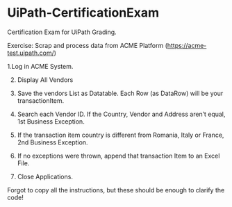# UiPath-CertificationExam
Certification Exam for UiPath Grading.


Exercise: Scrap and process data from ACME Platform (https://acme-test.uipath.com/)

1.Log in ACME System. 

2. Display All Vendors

3. Save the vendors List as Datatable. Each Row (as DataRow) will be your transactionItem.

4. Search each Vendor ID. If the Country, Vendor and Address aren’t equal, 1st Business Exception.

5. If the transaction item country is different from Romania, Italy or France, 2nd Business Exception. 

6. If no exceptions were thrown, append that transaction Item to an Excel File. 

7. Close Applications.


Forgot to copy all the instructions, but these should be enough to clarify the code!
